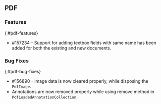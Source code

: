 ## PDF

### Features
{:#pdf-features}

* \#157234 - Support for adding textbox fields with same name has been added for both the existing and new documents.

### Bug Fixes
{:#pdf-bug-fixes} 

* \#156890 - Image data is now cleared properly, while disposing the `PdfImage`.
* Annotations are now removed properly while using remove method in `PdfLoadedAnnotationCollection`.